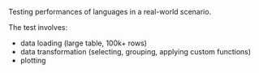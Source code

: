 Testing performances of languages in a real-world scenario. 

The test involves: 
* data loading (large table, 100k+ rows)
* data transformation (selecting, grouping, applying custom functions)
* plotting

